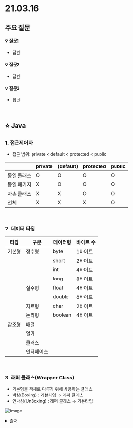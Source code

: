 # 21.03.16

## 주요 질문

#### 💡 [질문1](#개념1)
   * 답변
   
#### 💡 질문2
   * 답변
   
#### 💡 질문3
   * 답변

<br/>

## ⭐ Java

### 1. 접근제어자  
* 접근 범위: private < default < protected < public  

||private|(default)|protected|public|
|-|-|-|-|-|
|동일 클래스|O|O|O|O|
|동일 패키지|X|O|O|O|
|자손 클래스|X|X|O|O|
|전체|X|X|X|O|
   
<br/>

### 2. 데이터 타입  

|타입|구분|데이터형|바이트 수|
|-|-|-|-|
|기본형|정수형|byte|1바이트|
|||short|2바이트|
|||int|4바이트|
|||long|8바이트|
||실수형|float|4바이트|
|||double|8바이트|
||자료형|char|2바이트|
||논리형|boolean|4바이트|
|참조형|배열|
||열거|
||클래스|
||인터페이스|


<br/>

### 3. 래퍼 클래스(Wrapper Class)
   * 기본형을 객체로 다루기 위해 사용하는 클래스
   * 박싱(Boxing) : 기본타입 → 래퍼 클래스
   * 언박싱(UnBoxing) : 래퍼 클래스 → 기본타입

   ![image](https://user-images.githubusercontent.com/36289638/111994816-8d123e80-8b5b-11eb-8323-3fc3c5c3a019.png)


<details markdown="1">
    <summary>출처</summary>
    <!--summary 아래 빈칸 공백 두고 내용을 적는공간-->
    출처적어주세요
</details>